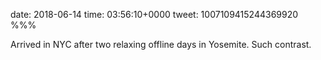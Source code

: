 date: 2018-06-14
time: 03:56:10+0000
tweet: 1007109415244369920
%%%

Arrived in NYC after two relaxing offline days in Yosemite. Such contrast.
